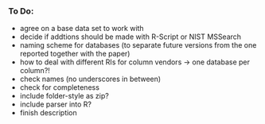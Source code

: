 ### To Do:

- agree on a base data set to work with
- decide if addtions should be made with R-Script or NIST MSSearch
- naming scheme for databases (to separate future versions from the one reported together with the paper)
- how to deal with different RIs for column vendors -> one database per column?!
- check names (no underscores in between)
- check for completeness
- include folder-style as zip?
- include parser into R?
- finish description
